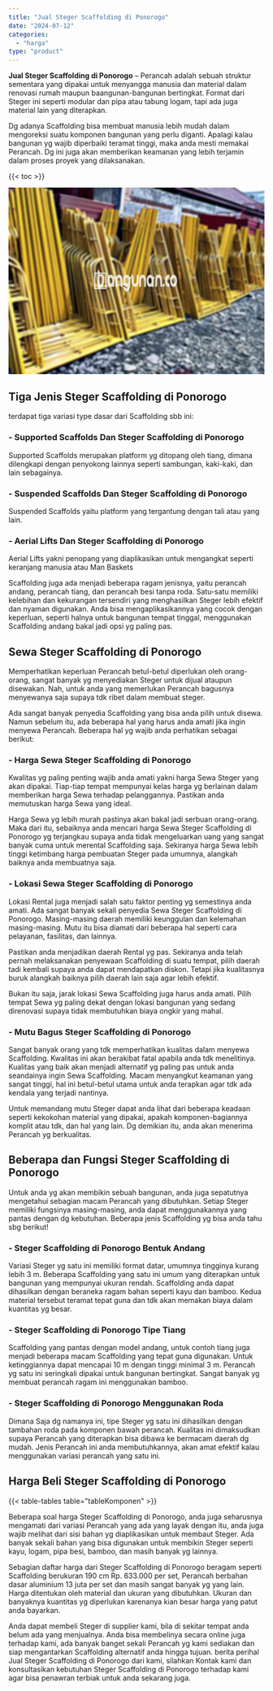 ```yaml
---
title: "Jual Steger Scaffolding di Ponorogo"
date: "2024-07-12"
categories: 
  - "harga"
type: "product"
---
```


**Jual Steger Scaffolding di Ponorogo** – Perancah adalah sebuah struktur sementara yang dipakai untuk menyangga manusia dan material dalam renovasi rumah maupun baangunan-bangunan bertingkat. Format dari Steger ini seperti modular dan pipa atau tabung logam, tapi ada juga material lain yang diterapkan.

Dg adanya Scaffolding bisa membuat manusia lebih mudah dalam mengoreksi suatu komponen bangunan yang perlu diganti. Apalagi kalau bangunan yg wajib diperbaiki teramat tinggi, maka anda mesti memakai Perancah. Dg ini juga akan memberikan keamanan yang lebih terjamin dalam proses proyek yang dilaksanakan.

{{< toc >}}

![Jual Steger Scaffolding di Ponorogo](/images/sewa-scaffolding-steger-26.png)

## Tiga Jenis Steger Scaffolding di Ponorogo

terdapat tiga variasi type dasar dari Scaffolding sbb ini:

### \- Supported Scaffolds Dan Steger Scaffolding di Ponorogo

Supported Scaffolds merupakan platform yg ditopang oleh tiang, dimana dilengkapi dengan penyokong lainnya seperti sambungan, kaki-kaki, dan lain sebagainya.

### \- Suspended Scaffolds Dan Steger Scaffolding di Ponorogo

Suspended Scaffolds yaitu platform yang tergantung dengan tali atau yang lain.

### \- Aerial Lifts Dan Steger Scaffolding di Ponorogo

Aerial Lifts yakni penopang yang diaplikasikan untuk mengangkat seperti keranjang manusia atau Man Baskets

Scaffolding juga ada menjadi beberapa ragam jenisnya, yaitu perancah andang, perancah tiang, dan perancah besi tanpa roda. Satu-satu memiliki kelebihan dan kekurangan tersendiri yang menghasilkan Steger lebih efektif dan nyaman digunakan. Anda bisa mengaplikasikannya yang cocok dengan keperluan, seperti halnya untuk bangunan tempat tinggal, menggunakan Scaffolding andang bakal jadi opsi yg paling pas.

## Sewa Steger Scaffolding di Ponorogo

Memperhatikan keperluan Perancah betul-betul diperlukan oleh orang-orang, sangat banyak yg menyediakan Steger untuk dijual ataupun disewakan. Nah, untuk anda yang memerlukan Perancah bagusnya menyewanya saja supaya tdk ribet dalam membuat steger.

Ada sangat banyak penyedia Scaffolding yang bisa anda pilih untuk disewa. Namun sebelum itu, ada beberapa hal yang harus anda amati jika ingin menyewa Perancah. Beberapa hal yg wajib anda perhatikan sebagai berikut:

### \- Harga Sewa Steger Scaffolding di Ponorogo

Kwalitas yg paling penting wajib anda amati yakni harga Sewa Steger yang akan dipakai. Tiap-tiap tempat mempunyai kelas harga yg berlainan dalam memberikan harga Sewa terhadap pelanggannya. Pastikan anda memutuskan harga Sewa yang ideal.

Harga Sewa yg lebih murah pastinya akan bakal jadi serbuan orang-orang. Maka dari itu, sebaiknya anda mencari harga Sewa Steger Scaffolding di Ponorogo yg terjangkau supaya anda tidak mengeluarkan uang yang sangat banyak cuma untuk merental Scaffolding saja. Sekiranya harga Sewa lebih tinggi ketimbang harga pembuatan Steger pada umumnya, alangkah baiknya anda membuatnya saja.

### \- Lokasi Sewa Steger Scaffolding di Ponorogo

Lokasi Rental juga menjadi salah satu faktor penting yg semestinya anda amati. Ada sangat banyak sekali penyedia Sewa Steger Scaffolding di Ponorogo. Masing-masing daerah memiliki keunggulan dan kelemahan masing-masing. Mutu itu bisa diamati dari beberapa hal seperti cara pelayanan, fasilitas, dan lainnya.

Pastikan anda menjadikan daerah Rental yg pas. Sekiranya anda telah pernah melaksanakan penyewaan Scaffolding di suatu tempat, pilih daerah tadi kembali supaya anda dapat mendapatkan diskon. Tetapi jika kualitasnya buruk alangkah baiknya pilih daerah lain saja agar lebih efektif.

Bukan itu saja, jarak lokasi Sewa Scaffolding juga harus anda amati. Pilih tempat Sewa yg paling dekat dengan lokasi bangunan yang sedang direnovasi supaya tidak membutuhkan biaya ongkir yang mahal.

### \- Mutu Bagus Steger Scaffolding di Ponorogo

Sangat banyak orang yang tdk memperhatikan kualitas dalam menyewa Scaffolding. Kwalitas ini akan berakibat fatal apabila anda tdk menelitinya. Kualitas yang baik akan menjadi alternatif yg paling pas untuk anda seandainya ingin Sewa Scaffolding. Macam menyangkut keamanan yang sangat tinggi, hal ini betul-betul utama untuk anda terapkan agar tdk ada kendala yang terjadi nantinya.

Untuk memandang mutu Steger dapat anda lihat dari beberapa keadaan seperti kekokohan material yang dipakai, apakah komponen-bagiannya komplit atau tdk, dan hal yang lain. Dg demikian itu, anda akan menerima Perancah yg berkualitas.

## Beberapa dan Fungsi Steger Scaffolding di Ponorogo

Untuk anda yg akan membikin sebuah bangunan, anda juga sepatutnya mengetahui sebagian macam Perancah yang dibutuhkan. Setiap Steger memiliki fungsinya masing-masing, anda dapat menggunakannya yang pantas dengan dg kebutuhan. Beberapa jenis Scaffolding yg bisa anda tahu sbg berikut!

### \- Steger Scaffolding di Ponorogo Bentuk Andang

Variasi Steger yg satu ini memiliki format datar, umumnya tingginya kurang lebih 3 m. Beberapa Scaffolding yang satu ini umum yang diterapkan untuk bangunan yang mempunyai ukuran rendah. Scaffolding anda dapat dihasilkan dengan beraneka ragam bahan seperti kayu dan bamboo. Kedua material tersebut teramat tepat guna dan tdk akan memakan biaya dalam kuantitas yg besar.

### \- Steger Scaffolding di Ponorogo Tipe Tiang

Scaffolding yang pantas dengan model andang, untuk contoh tiang juga menjadi beberapa macam Scaffolding yang tepat guna digunakan. Untuk ketinggiannya dapat mencapai 10 m dengan tinggi minimal 3 m. Perancah yg satu ini seringkali dipakai untuk bangunan bertingkat. Sangat banyak yg membuat perancah ragam ini menggunakan bamboo.

### \- Steger Scaffolding di Ponorogo Menggunakan Roda

Dimana Saja dg namanya ini, tipe Steger yg satu ini dihasilkan dengan tambahan roda pada komponen bawah perancah. Kualitas ini dimaksudkan supaya Perancah yang diterapkan bisa dibawa ke bermacam daerah dg mudah. Jenis Perancah ini anda membutuhkannya, akan amat efektif kalau menggunakan variasi perancah yang satu ini.

## Harga Beli Steger Scaffolding di Ponorogo

{{< table-tables table="tableKomponen" >}}

Beberapa soal harga Steger Scaffolding di Ponorogo, anda juga seharusnya mengamati dari variasi Perancah yang ada yang layak dengan itu, anda juga wajib melihat dari sisi bahan yg diaplikasikan untuk membaut Steger. Ada banyak sekali bahan yang bisa digunakan untuk membikin Steger seperti kayu, logam, pipa besi, bamboo, dan masih banyak yg lainnya.

Sebagian daftar harga dari Steger Scaffolding di Ponorogo beragam seperti Scaffolding berukuran 190 cm Rp. 633.000 per set, Perancah berbahan dasar aluminium 13 juta per set dan masih sangat banyak yg yang lain. Harga ditentukan oleh material dan ukuran yang dibutuhkan. Ukuran dan banyaknya kuantitas yg diperlukan karenanya kian besar harga yang patut anda bayarkan.

Anda dapat membeli Steger di supplier kami, bila di sekitar tempat anda belum ada yang menjualnya. Anda bisa membelinya secara online juga terhadap kami, ada banyak banget sekali Perancah yg kami sediakan dan siap mengantarkan Scaffolding alternatif anda hingga tujuan. berita perihal Jual Steger Scaffolding di Ponorogo dari kami, silahkan Kontak kami dan konsultasikan kebutuhan Steger Scaffolding di Ponorogo terhadap kami agar bisa penawran terbiak untuk anda sekarang juga.
